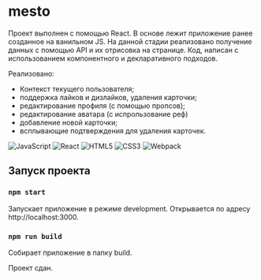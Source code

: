 # mesto

Проект выполнен с помощью React. 
В основе лежит приложение ранее созданное на ванильном JS. На данной стадии реализовано получение данных с помощью API и их отрисовка на странице.
Код, написан с использованием компонентного и декларативного подходов.

Реализовано:
- Контекст текущего пользователя;
- поддержка лайков и дизлайков, удаления карточки;
- редактирование профиля (с помощью пропсов);
- редактирование аватара (с испрользование реф)
- добавление новой карточки;
- всплывающие подтверждения для удаления карточек.

![JavaScript](https://img.shields.io/badge/javascript-%23323330.svg?style=for-the-badge&logo=javascript&logoColor=%23F7DF1E) ![React](https://img.shields.io/badge/react-%2320232a.svg?style=for-the-badge&logo=react&logoColor=%2361DAFB) ![HTML5](https://img.shields.io/badge/html5-%23E34F26.svg?style=for-the-badge&logo=html5&logoColor=white) ![CSS3](https://img.shields.io/badge/css3-%231572B6.svg?style=for-the-badge&logo=css3&logoColor=white) ![Webpack](https://img.shields.io/badge/webpack-%238DD6F9.svg?style=for-the-badge&logo=webpack&logoColor=black) 

## Запуск проекта

### `npm start`
Запускает приложение в режиме development. Открывается по адресу http://localhost:3000.

### `npm run build`
Собирает приложение в папку build.

Проект сдан.
